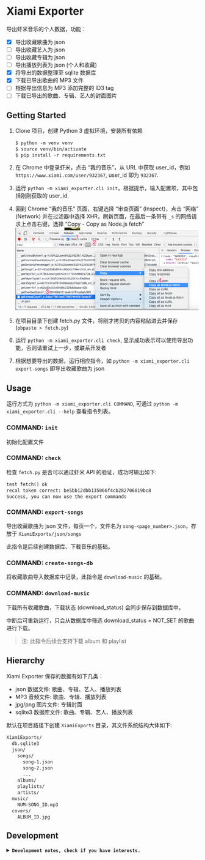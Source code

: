 # Xiami Exporter

导出虾米音乐的个人数据，功能：
- [x] 导出收藏歌曲为 json
- [ ] 导出收藏艺人为 json
- [ ] 导出收藏专辑为 json
- [ ] 导出播放列表为 json (个人和收藏)
- [x] 将导出的数据整理至 sqlite 数据库
- [x] 下载已导出歌曲的 MP3 文件
- [ ] 根据导出信息为 MP3 添加完整的 ID3 tag
- [ ] 下载已导出的歌曲、专辑、艺人的封面图片

## Getting Started

1. Clone 项目，创建 Python 3 虚拟环境，安装所有依赖

   ```
   $ python -m venv venv
   $ source venv/bin/activate
   $ pip install -r requirements.txt
   ```

2. 在 Chrome 中登录虾米，点击 “我的音乐”，从 URL 中获取 user_id，例如 `https://www.xiami.com/user/932367`, user_id 即为 `932367`.
3. 运行 `python -m xiami_exporter.cli init`，根据提示，输入配置项，其中包括刚刚获取的 user_id.
4. 回到 Chrome “我的音乐” 页面，右键选择 “审查页面” (Inspect)，点击 “网络” (Network) 并在过滤器中选择 XHR，刷新页面，在最后一条带有 `_s` 的网络请求上点击右键，选择 “Copy - Copy as Node.js fetch”
  ![](./inspect_steps.png)
5. 在项目目录下创建 fetch.py 文件，将刚才拷贝的内容粘贴进去并保存 (`pbpaste > fetch.py`)
6. 运行 `python -m xiami_exporter.cli check`, 显示成功表示可以使用导出功能，否则请重试上一步，或联系开发者
7. 根据想要导出的数据，运行相应指令，如 `python -m xiami_exporter.cli export-songs` 即导出收藏歌曲为 json

## Usage

运行方式为 `python -m xiami_exporter.cli COMMAND`, 可通过 `python -m xiami_exporter.cli --help` 查看指令列表。

### COMMAND: `init`

初始化配置文件

### COMMAND: `check`

检查 `fetch.py` 是否可以通过虾米 API 的验证，成功时输出如下:

```
test fetch() ok
recal token correct: be5bb12dbb135066f4cb282706019bc8
Success, you can now use the export commands
```

### COMMAND: `export-songs`

导出收藏歌曲为 json 文件，每页一个，文件名为 `song-<page_number>.json`，存放于 `XiamiExports/json/songs`

此指令是后续创建数据库、下载音乐的基础。

### COMMAND: `create-songs-db`

将收藏歌曲导入数据库中记录，此指令是 `download-music` 的基础。

### COMMAND: `download-music`

下载所有收藏歌曲，下载状态 (download_status) 会同步保存到数据库中。

中断后可重新运行，只会从数据库中筛选 download_status = NOT_SET 的歌曲进行下载。

> 注: 此指令后续会支持下载 album 和 playlist

## Hierarchy

Xiami Exporter 保存的数据有如下几类：
- json 数据文件: 歌曲、专辑、艺人、播放列表
- MP3 音频文件: 歌曲、专辑、播放列表
- jpg/png 图片文件: 专辑封面
- sqlite3 数据库文件: 歌曲、专辑、艺人、播放列表

默认在项目路径下创建 `XiamiExports` 目录，其文件系统结构大体如下:

```
XiamiExports/
  db.sqlite3
  json/
    songs/
      song-1.json
      song-2.json
      ...
    albums/
    playlists/
    artists/
  music/
    NUM-SONG_ID.mp3
  covers/
    ALBUM_ID.jpg
```

## Development

<details>
<summary><strong><code>Development notes, check if you have interests.</code></strong></summary>


other TODO
- [ ] remove useless keys in json

### tag problems

- arrangement -> TIPL, tried to save but cannot be displayed
- comment -> COMM, easyid3 writes as:
  ```
  COMM==XXX=artist_alias: あーりーれい
  ```

  which is not recognized by Meta.app.

  Meta.app writes as:
  ```
  COMM==ENG=first line
  second line
  COMM=ID3v1 Comment=eng=first line
  second line
  ```
- performers should be TMCL, but is written as TXXX:
  ```
  TXXX=PERFORMER=陽花
  ```

</details>
